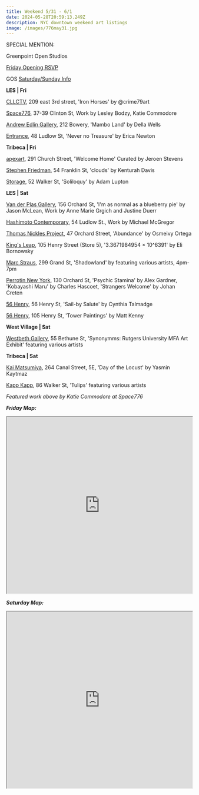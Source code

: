 ```yaml
---
title: Weekend 5/31 - 6/1
date: 2024-05-28T20:59:13.249Z
description: NYC downtown weekend art listings
image: /images/776may31.jpg
---
```

S﻿PECIAL MENTION: 

G﻿reenpoint Open Studios

[F﻿riday Opening RSVP ](https://partiful.com/e/cGJqEpEgKtzWfYCLIgXp)

[](https://partiful.com/e/cGJqEpEgKtzWfYCLIgXp) G﻿OS [Saturday/Sunday Info](https://www.instagram.com/greenpointopenstudios/) 

**L﻿ES | Fri**

[CLLCTV](https://www.cllctvnyc.com/), 209 east 3rd street, 'Iron Horses' by @crime79art

[Space776](https://www.space776.com/), 37-39 Clinton St, Work by Lesley Bodzy, Katie Commodore

[Andrew Edlin Gallery](https://www.edlingallery.com/exhibitions/della-wells-mambo-land), 212 Bowery, 'Mambo Land' by Della Wells

[E﻿ntrance](https://www.instagram.com/entrance.nyc/), 48 Ludlow St, 'Never no Treasure' by Erica Newton

**T﻿ribeca | Fri**

[apexart](https://apexart.org/stevens.php), 291 Church Street, 'Welcome Home' Curated by Jeroen Stevens

[Stephen Friedman](https://www.stephenfriedman.com/exhibitions/188-kenturah-davis-clouds-london-opening-friday-31-may-68pm/), 54 Franklin St, 'clouds' by Kenturah Davis

[Storage](https://www.storageartgallery.com/), 52 Walker St, 'Soliloquy' by Adam Lupton

**L﻿ES | Sat**

[Van der Plas Gallery](https://www.vanderplasgallery.com/), 156 Orchard St, 'I'm as normal as a blueberry pie' by Jason McLean, Work by Anne Marie Grgich and Justine Duerr

[Hashimoto Contemporary](https://www.hashimotocontemporary.com/exhibitions/266-michael-mcgregor/), 54 Ludlow St., Work by Michael McGregor

[Thomas Nickles Project](https://www.thomasnickles.com/exhibitions/35-abundance/), 47 Orchard Street, 'Abundance' by Osmeivy Ortega

[King's Leap](https://www.kingsleapfinearts.com/), 105 Henry Street (Store 5), '3.3671984954 × 10^6391' by Eli Bornowsky

[Marc Straus](https://marcstraus.com/exhibitions/150-shadowland-eastern-european-artists-of-the-post-communist-era/), 299 Grand St, 'Shadowland' by featuring various artists, 4pm-7pm

[Perrotin New York](https://www.perrotin.com/), 130 Orchard St, 'Psychic Stamina' by Alex Gardner, 'Kobayashi Maru' by Charles Hascoet, 'Strangers Welcome' by Johan Creten

[5﻿6 Henry](https://56henry.nyc/exhibitions/sail-by-salute), 56 Henry St, 'Sail-by Salute' by Cynthia Talmadge

[5﻿6 Henry](https://56henry.nyc/exhibitions/tower-paintings/), 105 Henry St, 'Tower Paintings' by Matt Kenny

**W﻿est Village | Sat**

[Westbeth Gallery](https://westbeth.org/event/synonymms-rutgers-university-mfa-art-exhibit/), 55 Bethune St, 'Synonymms: Rutgers University MFA Art Exhibit' featuring various artists

**T﻿ribeca | Sat**

[Kai Matsumiya](http://kaimatsumiya.com/), 264 Canal Street, 5E, 'Day of the Locust' by Yasmin Kaytmaz

[Kapp Kapp](https://www.kappkapp.com/exhibitions/tulips-ii), 86 Walker St, 'Tulips' featuring various artists

*F﻿eatured work above by Katie Commodore at Space776*

***F﻿riday  Map:***

<iframe src="https://www.google.com/maps/d/u/1/embed?mid=1a8ug-N9xVQcezTELhIrCPcInOUkMZ9I&ehbc=2E312F" width="100%" height="480"></iframe>

***S﻿aturday Map:***

<iframe src="https://www.google.com/maps/d/u/1/embed?mid=1skDzsDecEnVia7tXUifvRMIKhmlh0QE&ehbc=2E312F" width="100%" height="480"></iframe>